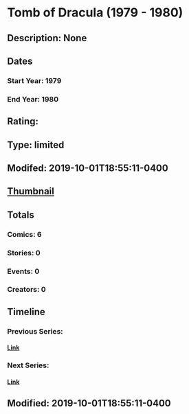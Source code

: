 # Tomb of Dracula (1979 - 1980)
## Description: None
## Dates
### Start Year: 1979
### End Year: 1980
## Rating: 
## Type: limited
## Modifed: 2019-10-01T18:55:11-0400
## [Thumbnail](http://i.annihil.us/u/prod/marvel/i/mg/2/e0/5d93a1056441b.jpg)
## Totals
### Comics: 6
### Stories: 0
### Events: 0
### Creators: 0
## Timeline
### Previous Series: 
#### [Link]()
### Next Series: 
#### [Link]()
## Modified: 2019-10-01T18:55:11-0400